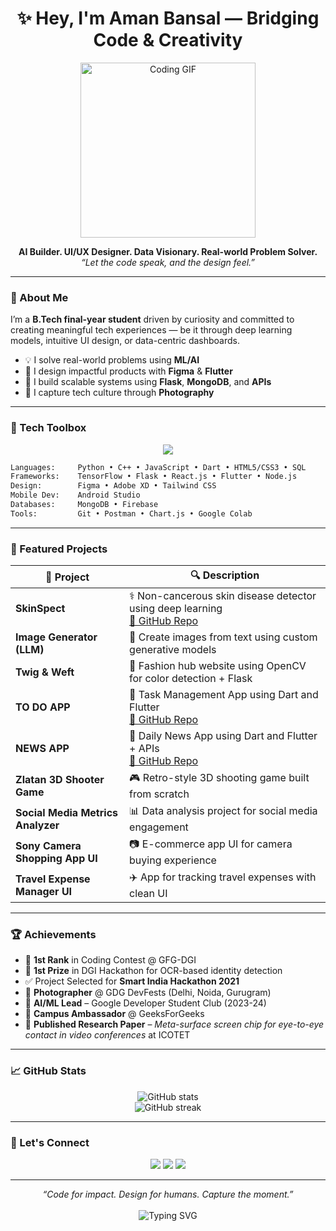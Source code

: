 <!---
Awanmistcuber/Awanmistcuber is a ✨ special ✨ repository because its `README.md` (this file) appears on your GitHub profile.
You can click the Preview link to take a look at your changes.
--->

<h1 align="center">✨ Hey, I'm Aman Bansal — Bridging Code & Creativity</h1>

<p align="center">
  <img src="https://media.giphy.com/media/qgQUggAC3Pfv687qPC/giphy.gif" width="280" alt="Coding GIF" />
</p>

<p align="center">
  <b>AI Builder. UI/UX Designer. Data Visionary. Real-world Problem Solver.</b><br>
  <i>“Let the code speak, and the design feel.”</i>
</p>

---


### 🧠 About Me

I’m a **B.Tech final-year student** driven by curiosity and committed to creating meaningful tech experiences — be it through deep learning models, intuitive UI design, or data-centric dashboards.

- 💡 I solve real-world problems using **ML/AI**  
- 🎨 I design impactful products with **Figma** & **Flutter**  
- 🧰 I build scalable systems using **Flask**, **MongoDB**, and **APIs**  
- 📸 I capture tech culture through **Photography**

---

### 🧰 Tech Toolbox


<p align="center">
  <img src="https://skillicons.dev/icons?i=python,cpp,js,dart,html,css,flutter,androidstudio,react,mongodb,flask,tailwind,figma,git,tensorflow" />
</p>


```bash
Languages:     Python • C++ • JavaScript • Dart • HTML5/CSS3 • SQL
Frameworks:    TensorFlow • Flask • React.js • Flutter • Node.js
Design:        Figma • Adobe XD • Tailwind CSS
Mobile Dev:    Android Studio
Databases:     MongoDB • Firebase
Tools:         Git • Postman • Chart.js • Google Colab
```

---

### 🚀 Featured Projects

| 🚀 Project | 🔍 Description |
|-----------|----------------|
| **SkinSpect** | ⚕️ Non-cancerous skin disease detector using deep learning <br> [🔗 GitHub Repo](https://github.com/Awanmistcuber/SkinSpect) |
| **Image Generator (LLM)** | 🎨 Create images from text using custom generative models |
| **Twig & Weft** | 👕 Fashion hub website using OpenCV for color detection + Flask |
| **TO DO APP** | 📝 Task Management App using Dart and Flutter <br> [🔗 GitHub Repo](https://github.com/aweinoo/Assignment2) |
| **NEWS APP** | 📰 Daily News App using Dart and Flutter + APIs <br> [🔗 GitHub Repo](https://github.com/aweinoo/NewsApp) |
| **Zlatan 3D Shooter Game** | 🎮 Retro-style 3D shooting game built from scratch |
| **Social Media Metrics Analyzer** | 📊 Data analysis project for social media engagement |
| **Sony Camera Shopping App UI** | 📷 E-commerce app UI for camera buying experience |
| **Travel Expense Manager UI** | ✈️ App for tracking travel expenses with clean UI |

---

### 🏆 Achievements

- 🥇 **1st Rank** in Coding Contest @ GFG-DGI  
- 🥇 **1st Prize** in DGI Hackathon for OCR-based identity detection  
- ✅ Project Selected for **Smart India Hackathon 2021** 
- 📸 **Photographer** @ GDG DevFests (Delhi, Noida, Gurugram)  
- 🧠 **AI/ML Lead** – Google Developer Student Club (2023-24)  
- 📢 **Campus Ambassador** @ GeeksForGeeks  
- 📝 **Published Research Paper** – *Meta-surface screen chip for eye-to-eye contact in video conferences* at ICOTET  

---

### 📈 GitHub Stats

<p align="center">
  <img src="https://github-readme-stats.vercel.app/api?username=awanmistcuber&show_icons=true&theme=radical&hide=issues&count_private=true" alt="GitHub stats" />
  <br />
  <img src="https://github-readme-streak-stats.herokuapp.com?user=awanmistcuber&theme=radical" alt="GitHub streak" />
</p>

---

### 🤝 Let's Connect

<p align="center">
  <a href="https://www.linkedin.com/in/aman-bansal-aiml-uiux"><img src="https://img.shields.io/badge/LinkedIn-Aman%20Bansal-blue?logo=linkedin&style=for-the-badge"></a>
  <a href="https://instagram.com/awanmistcuber"><img src="https://img.shields.io/badge/Instagram-@awanmistcuber-E4405F?logo=instagram&style=for-the-badge"></a>
  <a href="https://www.behance.net/amanbansal25"><img src="https://img.shields.io/badge/Behance-Aman%20Bansal-1769FF?logo=behance&style=for-the-badge"></a>
</p>

---

<p align="center">
  <i>“Code for impact. Design for humans. Capture the moment.”</i><br><br>
  <img src="https://readme-typing-svg.demolab.com?font=Fira+Code&size=25&pause=700&color=F76160&center=true&vCenter=true&width=600&lines=Welcome+to+my+GitHub+space!;AI+%2B+Design+is+my+playground;Let's+collaborate+on+something+awesome!" alt="Typing SVG" />
</p>


